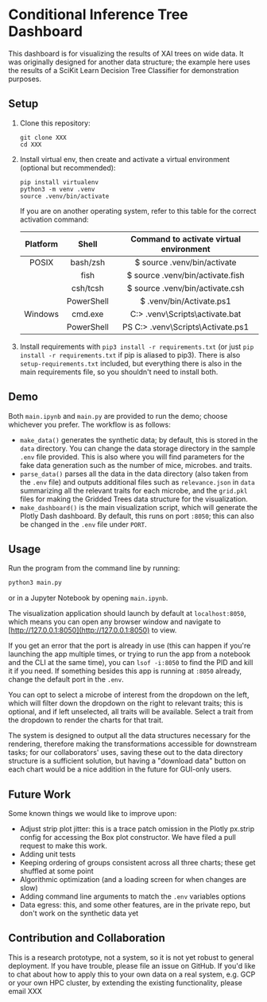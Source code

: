 # Conditional Inference Tree Dashboard

This dashboard is for visualizing the results of XAI trees on wide data. It was originally designed for another data structure; the example here uses the results of a SciKit Learn Decision Tree Classifier for demonstration purposes.

## Setup

1. Clone this repository:

   ```
   git clone XXX
   cd XXX
   ```

2. Install virtual env, then create and activate a virtual environment (optional but recommended):

    ```
    pip install virtualenv
    python3 -m venv .venv
    source .venv/bin/activate
    ```

    If you are on another operating system, refer to this table for the correct activation command:

    | Platform |    Shell   | Command to activate virtual environment |
    |:--------:|:----------:|:---------------------------------------:|
    | POSIX    | bash/zsh   | $ source .venv/bin/activate            |
    |          | fish       | $ source .venv/bin/activate.fish       |
    |          | csh/tcsh   | $ source .venv/bin/activate.csh        |
    |          | PowerShell | $ .venv/bin/Activate.ps1               |
    | Windows  | cmd.exe    | C:\> .venv\Scripts\activate.bat        |
    |          | PowerShell | PS C:\> .venv\Scripts\Activate.ps1     |

3. Install requirements with `pip3 install -r requirements.txt` (or just `pip install -r requirements.txt` if pip is aliased to pip3). There is also `setup-requirements.txt` included, but everything there is also in the main requirements file, so you shouldn't need to install both.

## Demo

Both `main.ipynb` and `main.py` are provided to run the demo; choose whichever you prefer. The workflow is as follows:

- `make_data()` generates the synthetic data; by default, this is stored in the `data` directory. You can change the data storage directory in the sample `.env` file provided. This is also where you will find parameters for the fake data generation such as the number of mice, microbes. and traits.
- `parse_data()` parses all the data in the data directory (also taken from the `.env` file) and outputs additional files such as `relevance.json` in `data` summarizing all the relevant traits for each microbe, and the `grid.pkl` files for making the Gridded Trees data structure for the visualization.
- `make_dashboard()` is the main visualization script, which will generate the Plotly Dash dashboard. By default, this runs on port `:8050`; this can also be changed in the `.env` file under `PORT`.

## Usage

Run the program from the command line by running:

```bash
python3 main.py
```

or in a Jupyter Notebook by opening `main.ipynb`.

The visualization application should launch by default at `localhost:8050`, which means you can open any browser window and navigate to [http://127.0.0.1:8050](http://127.0.0.1:8050) to view.

If you get an error that the port is already in use (this can happen if you're launching the app multiple times, or trying to run the app from a notebook and the CLI at the same time), you can `lsof -i:8050` to find the PID and kill it if you need. If something besides this app is running at `:8050` already, change the default port in the `.env`.

You can opt to select a microbe of interest from the dropdown on the left, which will filter down the dropdown on the right to relevant traits; this is optional, and if left unselected, all traits will be available. Select a trait from the dropdown to render the charts for that trait.

The system is designed to output all the data structures necessary for the rendering, therefore making the transformations accessible for downstream tasks; for our collaborators' uses, saving these out to the data directory structure is a sufficient solution, but having a "download data" button on each chart would be a nice addition in the future for GUI-only users.

## Future Work

Some known things we would like to improve upon:

- Adjust strip plot jitter: this is a trace patch omission in the Plotly px.strip config for accessing the Box plot constructor. We have filed a pull request to make this work.
- Adding unit tests
- Keeping ordering of groups consistent across all three charts; these get shuffled at some point
- Algorithmic optimization (and a loading screen for when changes are slow)
- Adding command line arguments to match the `.env` variables options
- Data egress: this, and some other features, are in the private repo, but don't work on the synthetic data yet

## Contribution and Collaboration

This is a research prototype, not a system, so it is not yet robust to general deployment. If you have trouble, please file an issue on GitHub. If you'd like to chat about how to apply this to your own data on a real system, e.g. GCP or your own HPC cluster, by extending the existing functionality, please email XXX
